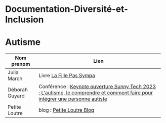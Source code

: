 # Documentation-Diversité-et-Inclusion
# Autisme 

| Nom prenom | Lien |
| ----------- | ----------- |
| Julia March | Livre [La Fille Pas Sympa](https://www.amazon.fr/fille-pas-sympa-March-Julia/dp/B075G1M88T) |
| Déborah Guyard | Conférence : [Keynote ouverture Sunny Tech 2023 : L'autisme, le comprendre et comment faire pour intégrer une personne autiste](https://www.youtube.com/watch?v=K8eRF3IXbl8) |
| Petite Loutre | blog : [Petite Loutre Blog](https://leblogdepetiteloutre.com/) |

